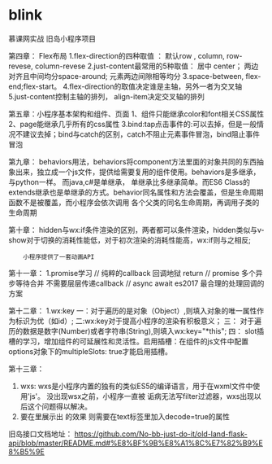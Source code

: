 # blink
慕课网实战 旧岛小程序项目

第四章： Flex布局
1.flex-direction的四种取值 ： 默认row , column, row-revese, column-revese
2.just-content最常用的5种取值： 居中 center； 两边对齐且中间均分space-around; 元素两边间隙相等均分
3.space-between, flex-end;flex-start。
4.flex-direction的取值决定谁是主轴，另外一者为交叉轴
5.just-content控制主轴的排列， align-item决定交叉轴的排列

第五章：小程序基本架构和组件、页面
1、组件只能继承color和font相关CSS属性
2、page能继承几乎所有的css属性
3.bind:tap点击事件的:可以去掉，但是一般情况不建议去掉；bind与catch的区别，catch不阻止元素事件冒泡，bind阻止事件冒泡


第九章： behaviors用法，behaviors将component方法里面的对象共同的东西抽象出来，独立成一个js文件，提供给需要复用的组件使用。behaviors是多继承，与python一样。
而java,c#是单继承， 单继承比多继承简单。而ES6 Class的extends继承也是单继承的方式。behavior同名属性和方法会覆盖，但是生命周期函数不是被覆盖，而小程序会依次调用
各个父类的同名生命周期，再调用子类的生命周期

第十章： hidden与wx:if条件渲染的区别，两者都可以条件渲染，hidden类似与v-show对于切换的消耗性能低，对于初次渲染的消耗性能高，wx:if则与之相反;

        小程序提供了一套动画API
第十一章： 
1.promise学习
  // 纯粹的callback 回调地狱 return
  // promise 多个异步等待合并 不需要层层传递callback
  // async await es2017 最合理的处理回调的方案

第十二章：
1.wx:key 一：对于遍历的是对象（Object）,则填入对象的唯一属性作为标识为优（如id）; 
二:wx:key对于提高小程序的渲染有积极意义；
三： 对于遍历的数据是数字(Number)或者字符串(String),则填入wx:key="*this";
四： slot插槽的学习，增加组件的可延展性和灵活性。启用插槽：在组件的js文件中配置options对象下的multipleSlots: true才能启用插槽。

第十三章： 
 1. wxs:  wxs是小程序内置的独有的类似ES5的编译语言，用于在wxml文件中使用'js'。 没出现wsx之前，小程序一直被
 诟病无法写filter过滤器，wxs出现以后这个问题得以解决。
 2. 要在<text></text>里展示出&nbsp;的效果 则需要在text标签里加入decode=true的属性


旧岛接口文档地址：  https://github.com/No-bb-just-do-it/old-land-flask-api/blob/master/README.md#%E8%BF%9B%E8%A1%8C%E7%82%B9%E8%B5%9E